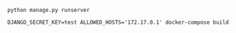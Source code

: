 ```fish
python manage.py runserver
```

```fish
DJANGO_SECRET_KEY=test ALLOWED_HOSTS='172.17.0.1' docker-compose build
```
